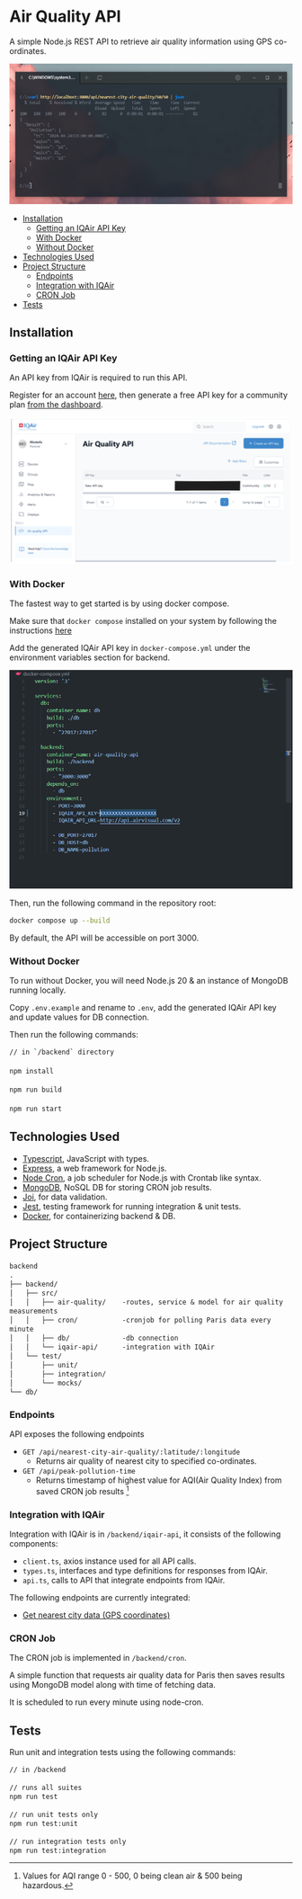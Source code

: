 # Air Quality API <!-- omit in toc -->

A simple Node.js REST API to retrieve air quality information using GPS co-ordinates.

![alt text](./docs/images/usage.png)

- [Installation](#installation)
  - [Getting an IQAir API Key](#getting-an-iqair-api-key)
  - [With Docker](#with-docker)
  - [Without Docker](#without-docker)
- [Technologies Used](#technologies-used)
- [Project Structure](#project-structure)
  - [Endpoints](#endpoints)
  - [Integration with IQAir](#integration-with-iqair)
  - [CRON Job](#cron-job)
- [Tests](#tests)


## Installation

### Getting an IQAir API Key

An API key from IQAir is required to run this API. 

Register for an account [here](https://dashboard.iqair.com/auth/sign-up), then generate a free API key for a community plan [from the dashboard](https://dashboard.iqair.com/personal/api-keys).

![alt text](./docs/images/generating-api-key.png)

### With Docker

The fastest way to get started is by using docker compose.

Make sure that `docker compose` installed on your system by following the instructions [here](https://docs.docker.com/compose/install/)

Add the generated IQAir API key in `docker-compose.yml` under the environment variables section for backend.

![alt text](./docs/images/adding-key.png)

Then, run the following command in the repository root:

```Bash
docker compose up --build
```

By default, the API will be accessible on port 3000.

### Without Docker

To run without Docker, you will need Node.js 20 & an instance of MongoDB running locally.

Copy `.env.example` and rename to `.env`, add the generated IQAir API key and update values for DB connection.

Then run the following commands:

```Bash
// in `/backend` directory

npm install

npm run build

npm run start
```

## Technologies Used

- [Typescript](https://www.typescriptlang.org/), JavaScript with types.
- [Express](https://expressjs.com/), a web framework for Node.js.
- [Node Cron](https://github.com/kelektiv/node-cron), a job scheduler for Node.js with Crontab like syntax.
- [MongoDB](https://www.mongodb.com/), NoSQL DB for storing CRON job results.
- [Joi](https://joi.dev/), for data validation.
- [Jest](https://jestjs.io/), testing framework for running integration & unit tests.
- [Docker](https://www.docker.com/), for containerizing backend & DB. 

## Project Structure

```
backend
.
├── backend/
│   ├── src/
│   │   ├── air-quality/    -routes, service & model for air quality measurements
│   │   ├── cron/           -cronjob for polling Paris data every minute
│   │   ├── db/             -db connection
│   │   └── iqair-api/      -integration with IQAir
│   └── test/
│       ├── unit/
│       ├── integration/
│       └── mocks/
└── db/
```

### Endpoints

API exposes the following endpoints

- `GET /api/nearest-city-air-quality/:latitude/:longitude`
  - Returns air quality of nearest city to specified co-ordinates.
- `GET /api/peak-pollution-time`
  - Returns timestamp of highest value for AQI(Air Quality Index) from saved CRON job results [^1]


[^1]: Values for AQI range 0 - 500, 0 being clean air & 500 being hazardous.

### Integration with IQAir

Integration with IQAir is in `/backend/iqair-api`, it consists of the following components:

- `client.ts`, axios instance used for all API calls.
- `types.ts`, interfaces and type definitions for responses from IQAir.
- `api.ts`, calls to API that integrate endpoints from IQAir.

The following endpoints are currently integrated: 

- [Get nearest city data (GPS coordinates)](https://api-docs.iqair.com/?version=latest#5ea0dcc1-78c3-4939-aa80-6d4929646b82)

### CRON Job

The CRON job is implemented in `/backend/cron`. 

A simple function that requests air quality data for Paris then saves results using MongoDB model along with time of fetching data.

It is scheduled to run every minute using node-cron.

## Tests

Run unit and integration tests using the following commands:

```
// in /backend

// runs all suites
npm run test

// run unit tests only
npm run test:unit

// run integration tests only
npm run test:integration
```
